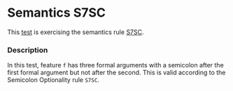 # Semantics S7SC

This [test](.) is exercising the semantics rule [S7SC](../Readme.md).

### Description

In this test, feature `f` has three formal arguments with a semicolon after the first formal argument but not after the second. This is valid according to the Semicolon Optionality rule `S7SC`.
